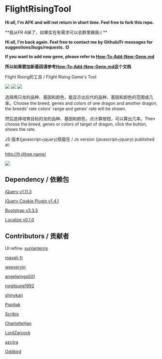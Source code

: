 # FlightRisingTool
**Hi all, I'm AFK and will not return in short time. Feel free to fork this repo.**

**我从FR A掉了，如果实在有需求可以去群里踢我:( **

**Hi all, I'm back again. Feel free to contact me by Github/Fr messages for suggestions/bugs/requests. :D**

**If you want to add new gene, please refer to [How-To-Add-New-Gene.md](How-To-Add-New-Gene.md)**

**所以如果要加新基因请参考[How-To-Add-New-Gene.md](How-To-Add-New-Gene.md)这个文档**

Flight Rising的工具 / Flight Rising Game's Tool

![](http://fr.jithee.name/img/GuMaoCP.png)
![](http://fr.jithee.name/img/BlueCP.png)
![](http://fr.jithee.name/img/TundraCP.png)

选择两只龙的品种、基因和颜色，能显示出后代的品种、基因和颜色的范围或几率。Choose the breed, genes and colors of one dragon and another dragon, the breeds' rate colors' range and genes' rate will be shown.

然后选择培育目标的龙的品种、基因和颜色，点计算按钮，可以算出几率。Then choose the breed, genes or colors of target of dragon, click the button, shows the rate.

JS 版本(javascript+jquary)搭载在 / Js version (javascript+jquary) published at: 

http://fr.jithee.name/

![](http://fr.jithee.name/img/Rate.PNG)

## Dependency / 依赖包

[jQuery v1.11.3](https://github.com/jquery/jquery)

[jQuery Cookie Plugin v1.4.1](https://github.com/carhartl/jquery-cookie)

[Bootstrap v3.3.5](https://github.com/twbs/bootstrap)

[Localize v0.1.0](https://github.com/coderifous/jquery-localize)

## Contributors / 贡献者

UI refine: [sunlanterns](https://github.com/sunlanterns)

[mayali-fr](https://github.com/mayali-fr)

[weeveryin](https://github.com/weeveryin)

[angelwings001](https://github.com/angelwings001)

[nogitsune1992](https://github.com/nogitsune1992)

[shinykari](https://github.com/shinykari)

[Pspiljak](https://github.com/Pspiljak)

[Scribix](https://github.com/Scribix)

[CharlotteHan](https://github.com/CharlotteHan)

[LordZarcock](https://github.com/LordZarcock)

[azciira](https://github.com/azciira)

[Oddbird](https://github.com/Oddlybird)

